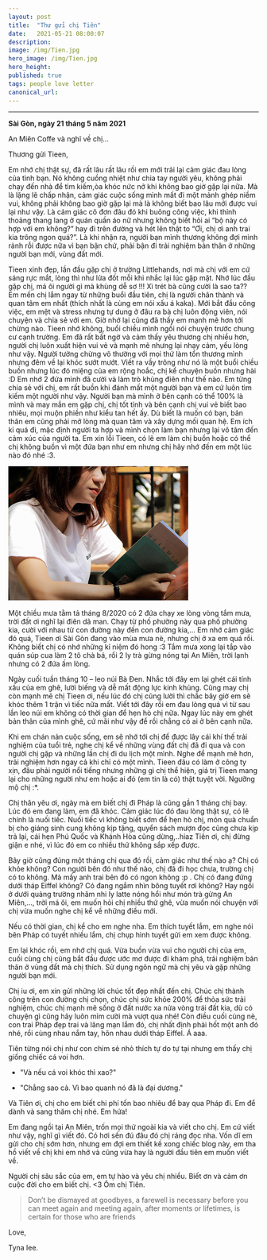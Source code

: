 ```yaml
---
layout: post
title:  "Thư gửi chị Tiên"
date:   2021-05-21 08:00:07
description: 
image: /img/Tien.jpg
hero_image: /img/Tien.jpg
hero_height:
published: true
tags: people love letter
canonical_url: 
---
```


---

**Sài Gòn, ngày 21 tháng 5 năm 2021**

An Miên Coffe và nghĩ về chị…

Thương gửi Tieen,

Em nhớ chị thật sự, đã rất lâu rất lâu rồi em mới trải lại cảm giác đau lòng của tình bạn. Nó không cuồng nhiệt như chia tay người yêu, không phải chạy đến nhà để tìm kiếm,òa khóc nức nở khi không bao giờ gặp lại nữa. Mà là lặng lẽ chấp nhận, cảm giác cuộc sống mình mất đi một mảnh ghép niềm vui, không phải không bao giờ gặp lại mà là không biết bao lâu mới được vui lại như vậy. Là cảm giác cô đơn đâu đó khi buông công việc, khi thỉnh thoảng thang lang ở quán quần áo nữ nhưng không biết hỏi ai “bộ này có hợp với em không?” hay đi trên đường và hét lên thật to “Ơi, chị ơi anh trai kia trông ngon quá?”. Là khi nhận ra, người bạn mình thương không đợi mình rảnh rỗi được nữa vì bạn bận chứ, phải bận đi trải nghiệm bản thân ở những người bạn mới, vùng đất mới.

Tieen xinh đẹp, lần đầu gặp chị ở trường Littlehands, nơi mà chị với em cứ sáng rực mắt, lòng thì như lửa đốt mỗi khi nhắc lại lúc gặp mặt. Nhớ lúc đầu gặp chị, má ôi người gì mà khùng dễ sơ !!! Xì trét bà cũng cười là sao ta?? Em mến chị lắm ngay từ những buổi đầu tiên, chị là người chân thành và quan tâm em nhất (thích nhất là cùng em nói xấu á kaka). Mới bắt đầu công việc, em mệt và stress nhưng tự dung ở đâu ra bà chị luôn động viên, nói chuyện và chia sẻ với em. Giờ nhớ lại cũng đã thấy em mạnh mẽ hơn tới chừng nào. Tieen nhớ không, buổi chiều mình ngồi nói chuyện trước chung cư cạnh trường. Em đã rất bất ngờ và cảm thấy yêu thương chị nhiều hơn, người chị luôn xuất hiện vui vẻ và mạnh mẽ nhưng lại nhạy cảm, yếu lòng như vậy. Người tưởng chừng vô thường với mọi thứ làm tổn thương mình nhưng đêm về lại khóc sướt mướt. Viết ra vầy trông như nó là một buổi chiều buồn nhưng lúc đó miệng của em rộng hoắc, chị kể chuyện buồn nhưng hài :D Em nhớ 2 đứa mình đã cười và làm trò khùng điên như thế nào. Em từng chia sẻ với chị, em rất buồn khi đánh mất một người bạn và em cứ luôn tìm kiếm một người như vậy. Người bạn mà mình ở bên cạnh có thể 100% là mình và may mắn em gặp chị, chị tốt tính và bên cạnh chị vui vẻ biết bao nhiêu, mọi muộn phiền như kiểu tan hết ấy. Dù biết là muốn có bạn, bản thân em cũng phải mở lòng mà quan tâm và xây dựng mối quan hệ. Em ích kỉ quá đi, mặc định người ta hợp và mình chọn làm bạn nhưng lại vô tâm đến cảm xúc của người ta. Em xin lỗi Tieen, có lẽ em làm chị buồn hoặc có thể chị không buồn vì một đứa bạn như em nhưng chị hãy nhớ đến em một lúc nào đó nhé :3.

![image](/img/hobbi.jpg)

Một chiều mưa tằm tả tháng 8/2020 có 2 đứa chạy xe lòng vòng tắm mưa, trời đất ơi nghĩ lại điên dã man. Chạy từ phố phường này qua phố phường kia, cười với nhau từ con đường này đến con đường kia,… Em nhớ cảm giác đó quá, Tieen ơi Sài Gòn đang vào mùa mưa nè, nhưng chị ở xa em quá rồi. Không biết chị có nhớ những kỉ niệm đó hong :3 Tắm mưa xong lại tắp vào quán súp cua làm 2 tô chà bá, rồi 2 ly trà gừng nóng tại An Miên, trời lạnh nhưng có 2 đứa ấm lòng.

Ngày cuối tuần tháng 10 – leo núi Bà Đen. Nhắc tới đây em lại ghét cái tính xấu của em ghê, lười biếng và dễ mất động lực kinh khủng. Cũng may chị còn mạnh mẽ chị Tieen ơi, nếu lúc đó chị cũng lười thì chắc bây giờ em sẽ khóc thêm 1 trận vì tiếc nữa mất. Viết tới đây rồi em đau lòng quá vì từ sau lần leo núi em không có thời gian để hẹn hò chị nữa. Ngay lúc này em ghét bản thân của mình ghê, cứ mãi như vậy để rồi chẳng có ai ở bên cạnh nữa.

Khi em chán nản cuộc sống, em sẽ nhớ tới chị để được lây cái khí thế trải nghiệm của tuổi trẻ, nghe chị kể về những vùng đất chị đã đi qua và con người chị gặp và những lần chị đi du lịch một mình. Nghe để mạnh mẽ hơn, trải nghiệm hơn ngay cả khi chỉ có một mình. Tieen đâu có làm ở công ty xịn, đâu phải người nổi tiếng nhưng những gì chị thể hiện, giá trị Tieen mang lại cho những người như em hoặc ai đó (em tin là có) thật tuyệt vời. Ngưỡng mộ chị :*.

Chị thân yêu ơi, ngày mà em biết chị đi Pháp là cũng gần 1 tháng chị bay. Lúc đó em đang làm, em đã khóc. Cảm giác lúc đó đau lòng thật sự, có lẽ chính là nuối tiếc. Nuối tiếc vì không biết sớm để hẹn hò chị, món quà chuẩn bị cho giáng sinh cung không kịp tặng, quyển sách mượn đọc cũng chưa kịp trả lại, cái hẹn Phú Quốc và Khánh Hòa cũng dừng,..hiaz Tiên ơi, chị đừng giận e nhé, vì lúc đó em co nhiều thứ không sắp xếp được.

Bây giờ cũng đúng một tháng chị qua đó rồi, cảm giác như thế nào ạ? Chị có khỏe không? Con người bên đó như thế nào, chị đã đi học chưa, trường chị có to không. Mà mấy anh trai bên đó có ngon không :p . Chị có đang đứng dưới tháp Eiffel không? Có đang ngắm nhìn bông tuyết rơi không? Hay ngồi ở dưới quảng trường nhâm nhi ly latte nóng hổi như món trà gừng An Miên,…, trời má ôi, em muốn hỏi chị nhiều thứ ghê, vừa muốn nói chuyện với chị vừa muốn nghe chị kể về những điều mới. 

Nếu có thời gian, chị kể cho em nghe nha. Em thích tuyết lắm, em nghe nói bên Pháp có tuyết nhiều lắm, chị chụp hình tuyết gửi em xem được không. 

Em lại khóc rồi, em nhớ chị quá. Vừa buồn vừa vui cho người chị của em, cuối cùng chị cũng bắt đầu được ước mơ được đi khám phá, trải nghiệm bản thân ở vùng đất mà chị thích. Sử dụng ngôn ngữ mà chị yêu và gặp những người bạn mới.

Chị iu ơi, em xin gửi những lời chúc tốt đẹp nhất đến chị. Chúc chị thành công trên con đường chị chọn, chúc chị sức khỏe 200% để thỏa sức trải nghiệm, chúc chị mạnh mẽ sống ở đất nước xa nửa vòng trái đất kia, dù có chuyện gì cũng hãy luôn mỉm cười mà vượt qua nhé! Còn điều cuối cùng nè, con trai Pháp đẹp trai và lãng mạn lắm đó, chị nhất định phải hốt một anh đó nhé, rồi cùng nhau nắm tay, hôn nhau dưới tháp Eiffel. Á aaa.  

Tiên từng nói chị như con chim sẻ nhỏ thích tự do tự tại nhưng em thấy chị giống chiếc cá voi hơn. 

* "Và nếu cá voi khóc thì xao?"

* "Chẳng sao cả. Vì bao quanh nó đã là đại dương." 

Và Tiên ơi, chị cho em biết chi phí tốn bao nhiêu để bay qua Pháp đi. Em để dành và sang thăm chị nhé. 
Em hứa! 

Em đang ngồi tại An Miên, trốn mọi thứ ngoài kia và viết cho chị. Em cứ viết như vậy, nghĩ gì viết đó. Có hơi sến đú đâu đó chị ráng đọc nha. Vốn dĩ em gửi cho chị sớm hơn, nhưng em đợi em thiết kế xong chiếc blog này, em tha hồ viết về chị khi em nhớ và cũng vừa hay là người đầu tiên em muốn viết về.

Người chị sâu sắc của em, em tự hào và yêu chị nhiều. 
Biết ơn và cảm ơn cuộc đời cho em biết chị. <3 Ôm chị Tiên. 

> Don’t be dismayed at goodbyes, a farewell is necessary before you can meet again and meeting again, after moments or lifetimes, is certain for those who are friends

Love,

Tyna lee.
